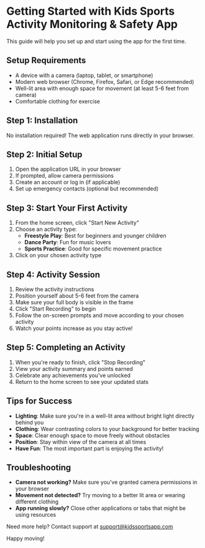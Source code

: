 # Getting Started with Kids Sports Activity Monitoring & Safety App

This guide will help you set up and start using the app for the first time.

## Setup Requirements

- A device with a camera (laptop, tablet, or smartphone)
- Modern web browser (Chrome, Firefox, Safari, or Edge recommended)
- Well-lit area with enough space for movement (at least 5-6 feet from camera)
- Comfortable clothing for exercise

## Step 1: Installation

No installation required! The web application runs directly in your browser.

## Step 2: Initial Setup

1. Open the application URL in your browser
2. If prompted, allow camera permissions
3. Create an account or log in (if applicable)
4. Set up emergency contacts (optional but recommended)

## Step 3: Start Your First Activity

1. From the home screen, click "Start New Activity"
2. Choose an activity type:
   - **Freestyle Play**: Best for beginners and younger children
   - **Dance Party**: Fun for music lovers
   - **Sports Practice**: Good for specific movement practice
3. Click on your chosen activity type

## Step 4: Activity Session

1. Review the activity instructions
2. Position yourself about 5-6 feet from the camera
3. Make sure your full body is visible in the frame
4. Click "Start Recording" to begin
5. Follow the on-screen prompts and move according to your chosen activity
6. Watch your points increase as you stay active!

## Step 5: Completing an Activity

1. When you're ready to finish, click "Stop Recording"
2. View your activity summary and points earned
3. Celebrate any achievements you've unlocked
4. Return to the home screen to see your updated stats

## Tips for Success

- **Lighting**: Make sure you're in a well-lit area without bright light directly behind you
- **Clothing**: Wear contrasting colors to your background for better tracking
- **Space**: Clear enough space to move freely without obstacles
- **Position**: Stay within view of the camera at all times
- **Have Fun**: The most important part is enjoying the activity!

## Troubleshooting

- **Camera not working?** Make sure you've granted camera permissions in your browser
- **Movement not detected?** Try moving to a better lit area or wearing different clothing
- **App running slowly?** Close other applications or tabs that might be using resources

Need more help? Contact support at support@kidssportsapp.com

Happy moving!
